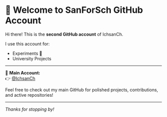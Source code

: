 # 👋 Welcome to SanForSch GitHub Account

Hi there! This is the **second GitHub account** of IchsanCh.

I use this account for:
- Experiments 🧪
- University Projects

---

📌 **Main Account:**  
👉 [@IchsanCh](https://github.com/IchsanCh)

Feel free to check out my main GitHub for polished projects, contributions, and active repositories!

---

_Thanks for stopping by!_

